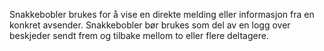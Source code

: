 Snakkebobler brukes for å vise en direkte melding eller informasjon fra en konkret avsender. Snakkebobler bør brukes som del av en logg over beskjeder sendt frem og tilbake mellom to eller flere deltagere.
